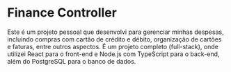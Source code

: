 # Finance Controller

Este é um projeto pessoal que desenvolvi para gerenciar minhas despesas, incluindo compras com cartão de crédito e débito, organização de cartões e faturas, entre outros aspectos. É um projeto completo (full-stack), onde utilizei React para o front-end e Node.js com TypeScript para o back-end, além do PostgreSQL para o banco de dados.
